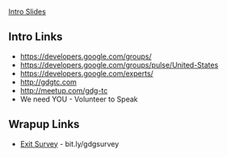 [Intro Slides](https://docs.google.com/presentation/d/1LTeaX-13TdGpy-xHi5BWUdiz_29PIlgPcMWkuWbO84s/pub?start=false&loop=true&delayms=5000&slide=id.p)

## Intro Links
- https://developers.google.com/groups/
- https://developers.google.com/groups/pulse/United-States
- https://developers.google.com/experts/
- http://gdgtc.com
- http://meetup.com/gdg-tc
- We need YOU - Volunteer to Speak

## Wrapup Links
- [Exit Survey](https://docs.google.com/forms/d/17RK2nQWeV3wDpUOWjLvGrxRjkPByXqXZCvOv8W-gk8s/viewform) - bit.ly/gdgsurvey
